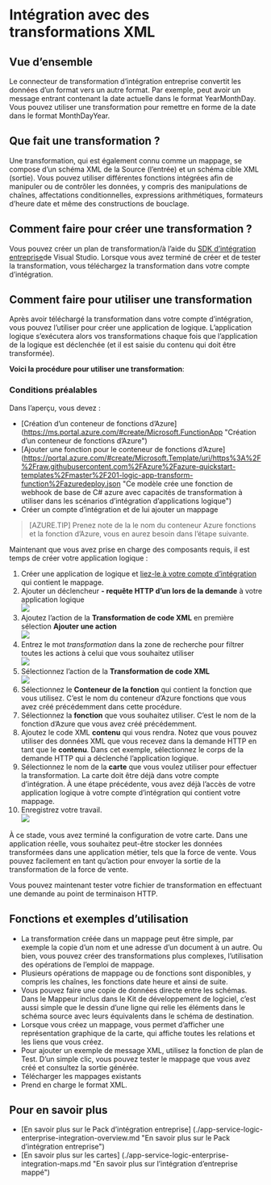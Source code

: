 <properties 
    pageTitle="Vue d’ensemble du Pack d’intégration entreprise | Service d’application Microsoft Azure | Microsoft Azure" 
    description="Les fonctionnalités du Pack d’intégration entreprise permet d’activer des scénarios d’intégration et de processus métier à l’aide du service de Microsoft Azure App" 
    services="logic-apps" 
    documentationCenter=".net,nodejs,java"
    authors="msftman" 
    manager="erikre" 
    editor="cgronlun"/>

<tags 
    ms.service="logic-apps" 
    ms.workload="integration" 
    ms.tgt_pltfrm="na" 
    ms.devlang="na" 
    ms.topic="article" 
    ms.date="07/08/2016" 
    ms.author="deonhe"/>

# <a name="enterprise-integration-with-xml-transforms"></a>Intégration avec des transformations XML

## <a name="overview"></a>Vue d’ensemble
Le connecteur de transformation d’intégration entreprise convertit les données d’un format vers un autre format. Par exemple, peut avoir un message entrant contenant la date actuelle dans le format YearMonthDay. Vous pouvez utiliser une transformation pour remettre en forme de la date dans le format MonthDayYear.

## <a name="what-does-a-transform-do"></a>Que fait une transformation ?
Une transformation, qui est également connu comme un mappage, se compose d’un schéma XML de la Source (l’entrée) et un schéma cible XML (sortie). Vous pouvez utiliser différentes fonctions intégrées afin de manipuler ou de contrôler les données, y compris des manipulations de chaînes, affectations conditionnelles, expressions arithmétiques, formateurs d’heure date et même des constructions de bouclage.

## <a name="how-to-create-a-transform"></a>Comment faire pour créer une transformation ?
Vous pouvez créer un plan de transformation/à l’aide du [SDK d’intégration entreprise](https://aka.ms/vsmapsandschemas)de Visual Studio. Lorsque vous avez terminé de créer et de tester la transformation, vous téléchargez la transformation dans votre compte d’intégration. 

## <a name="how-to-use-a-transform"></a>Comment faire pour utiliser une transformation
Après avoir téléchargé la transformation dans votre compte d’intégration, vous pouvez l’utiliser pour créer une application de logique. L’application logique s’exécutera alors vos transformations chaque fois que l’application de la logique est déclenchée (et il est saisie du contenu qui doit être transformée).

**Voici la procédure pour utiliser une transformation**:

### <a name="prerequisites"></a>Conditions préalables 
Dans l’aperçu, vous devez :  

-  [Création d’un conteneur de fonctions d’Azure] (https://ms.portal.azure.com/#create/Microsoft.FunctionApp "Création d’un conteneur de fonctions d’Azure")  
-  [Ajouter une fonction pour le conteneur de fonctions d’Azure] (https://portal.azure.com/#create/Microsoft.Template/uri/https%3A%2F%2Fraw.githubusercontent.com%2FAzure%2Fazure-quickstart-templates%2Fmaster%2F201-logic-app-transform-function%2Fazuredeploy.json "Ce modèle crée une fonction de webhook de base de C# azure avec capacités de transformation à utiliser dans les scénarios d’intégration d’applications logique")    
-  Créer un compte d’intégration et de lui ajouter un mappage  

>[AZURE.TIP] Prenez note de la le nom du conteneur Azure fonctions et la fonction d’Azure, vous en aurez besoin dans l’étape suivante.  

Maintenant que vous avez prise en charge des composants requis, il est temps de créer votre application logique :  

1. Créer une application de logique et [liez-le à votre compte d’intégration](./app-service-logic-enterprise-integration-accounts.md "apprendre à lier un compte de l’intégration à une application de logique") qui contient le mappage.
2. Ajouter un déclencheur **- requête HTTP d’un lors de la demande** à votre application logique  
![](./media/app-service-logic-enterprise-integration-transforms/transform-1.png)    
3. Ajoutez l’action de la **Transformation de code XML** en première sélection **Ajouter une action**   
![](./media/app-service-logic-enterprise-integration-transforms/transform-2.png)   
4. Entrez le mot *transformation* dans la zone de recherche pour filtrer toutes les actions à celui que vous souhaitez utiliser  
![](./media/app-service-logic-enterprise-integration-transforms/transform-3.png)  
5. Sélectionnez l’action de la **Transformation de code XML**   
![](./media/app-service-logic-enterprise-integration-transforms/transform-4.png)  
6. Sélectionnez le **Conteneur de la fonction** qui contient la fonction que vous utilisez. C’est le nom du conteneur d’Azure fonctions que vous avez créé précédemment dans cette procédure.
7. Sélectionnez la **fonction** que vous souhaitez utiliser. C’est le nom de la fonction d’Azure que vous avez créé précédemment.
8. Ajoutez le code XML **contenu** qui vous rendra. Notez que vous pouvez utiliser des données XML que vous recevez dans la demande HTTP en tant que le **contenu**. Dans cet exemple, sélectionnez le corps de la demande HTTP qui a déclenché l’application logique.
9. Sélectionnez le nom de la **carte** que vous voulez utiliser pour effectuer la transformation. La carte doit être déjà dans votre compte d’intégration. À une étape précédente, vous avez déjà l’accès de votre application logique à votre compte d’intégration qui contient votre mappage.
10. Enregistrez votre travail.  
![](./media/app-service-logic-enterprise-integration-transforms/transform-5.png) 

À ce stade, vous avez terminé la configuration de votre carte. Dans une application réelle, vous souhaitez peut-être stocker les données transformées dans une application métier, tels que la force de vente. Vous pouvez facilement en tant qu’action pour envoyer la sortie de la transformation de la force de vente. 

Vous pouvez maintenant tester votre fichier de transformation en effectuant une demande au point de terminaison HTTP.  

## <a name="features-and-use-cases"></a>Fonctions et exemples d’utilisation

- La transformation créée dans un mappage peut être simple, par exemple la copie d’un nom et une adresse d’un document à un autre. Ou bien, vous pouvez créer des transformations plus complexes, l’utilisation des opérations de l’emploi de mappage.  
- Plusieurs opérations de mappage ou de fonctions sont disponibles, y compris les chaînes, les fonctions date heure et ainsi de suite.  
- Vous pouvez faire une copie de données directe entre les schémas. Dans le Mappeur inclus dans le Kit de développement de logiciel, c’est aussi simple que le dessin d’une ligne qui relie les éléments dans le schéma source avec leurs équivalents dans le schéma de destination.  
- Lorsque vous créez un mappage, vous permet d’afficher une représentation graphique de la carte, qui affiche toutes les relations et les liens que vous créez.
- Pour ajouter un exemple de message XML, utilisez la fonction de plan de Test. D’un simple clic, vous pouvez tester le mappage que vous avez créé et consultez la sortie générée.  
- Télécharger les mappages existants  
- Prend en charge le format XML.


## <a name="learn-more"></a>Pour en savoir plus
- [En savoir plus sur le Pack d’intégration entreprise] (./app-service-logic-enterprise-integration-overview.md "En savoir plus sur le Pack d’intégration entreprise")  
- [En savoir plus sur les cartes] (./app-service-logic-enterprise-integration-maps.md "En savoir plus sur l’intégration d’entreprise mappé")  
 